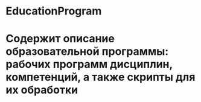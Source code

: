 # EducationProgram
# Содержит описание образовательной программы: рабочих программ дисциплин, компетенций, а также скрипты для их обработки
